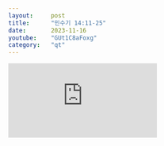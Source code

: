 ```yaml
---
layout:     post
title:      "민수기 14:11-25"
date:       2023-11-16
youtube:    "GUt1C8aFoxg"
category:   "qt"
---
```


<div class="youtube margin-large">
    <iframe src="https://www.youtube.com/embed/GUt1C8aFoxg" title="YouTube video player" frameborder="0" allow="accelerometer; autoplay; clipboard-write; encrypted-media; gyroscope; picture-in-picture; web-share" allowfullscreen></iframe>
</div>